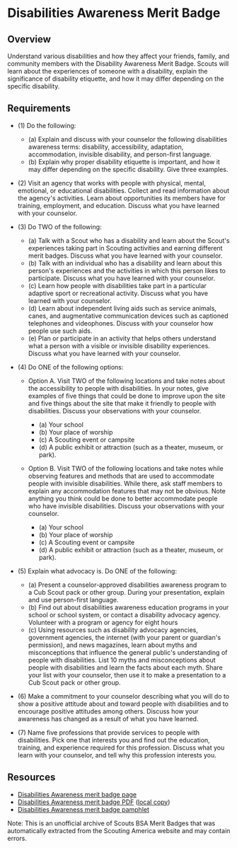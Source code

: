 

# Disabilities Awareness Merit Badge


## Overview



Understand various disabilities and how they affect your friends, family, and community members with the Disability Awareness Merit Badge. Scouts will learn about the experiences of someone with a disability, explain the significance of disability etiquette, and how it may differ depending on the specific disability.

## Requirements

* (1) Do the following:
    * (a) Explain and discuss with your counselor the following disabilities awareness terms: disability, accessibility, adaptation, accommodation, invisible disability, and person-first language.
    * (b) Explain why proper disability etiquette is important, and how it may differ depending on the specific disability. Give three examples.


* (2) Visit an agency that works with people with physical, mental, emotional, or educational disabilities. Collect and read information about the agency's activities. Learn about opportunities its members have for training, employment, and education. Discuss what you have learned with your counselor.
* (3) Do TWO of the following:
    * (a) Talk with a Scout who has a disability and learn about the Scout's experiences taking part in Scouting activities and earning different merit badges. Discuss what you have learned with your counselor.
    * (b) Talk with an individual who has a disability and learn about this person's experiences and the activities in which this person likes to participate. Discuss what you have learned with your counselor.
    * (c) Learn how people with disabilities take part in a particular adaptive sport or recreational activity. Discuss what you have learned with your counselor.
    * (d) Learn about independent living aids such as service animals, canes, and augmentative communication devices such as captioned telephones and videophones. Discuss with your counselor how people use such aids.
    * (e) Plan or participate in an activity that helps others understand what a person with a visible or invisible disability experiences. Discuss what you have learned with your counselor.


* (4) Do ONE of the following options:
    * Option A. Visit TWO of the following locations and take notes about the accessibility to people with disabilities. In your notes, give examples of five things that could be done to improve upon the site and five things about the site that make it friendly to people with disabilities. Discuss your observations with your counselor.
        * (a) Your school
        * (b) Your place of worship
        * (c) A Scouting event or campsite
        * (d) A public exhibit or attraction (such as a theater, museum, or park).


    * Option B. Visit TWO of the following locations and take notes while observing features and methods that are used to accommodate people with invisible disabilities. While there, ask staff members to explain any accommodation features that may not be obvious. Note anything you think could be done to better accommodate people who have invisible disabilities. Discuss your observations with your counselor.
        * (a) Your school
        * (b) Your place of worship
        * (c) A Scouting event or campsite
        * (d) A public exhibit or attraction (such as a theater, museum, or park).




* (5) Explain what advocacy is. Do ONE of the following:
    * (a) Present a counselor-approved disabilities awareness program to a Cub Scout pack or other group. During your presentation, explain and use person-first language.
    * (b) Find out about disabilities awareness education programs in your school or school system, or contact a disability advocacy agency. Volunteer with a program or agency for eight hours
    * (c) Using resources such as disability advocacy agencies, government agencies, the internet (with your parent or guardian's permission), and news magazines, learn about myths and misconceptions that influence the general public's understanding of people with disabilities. List 10 myths and misconceptions about people with disabilities and learn the facts about each myth. Share your list with your counselor, then use it to make a presentation to a Cub Scout pack or other group.


* (6) Make a commitment to your counselor describing what you will do to show a positive attitude about and toward people with disabilities and to encourage positive attitudes among others. Discuss how your awareness has changed as a result of what you have learned.
* (7) Name five professions that provide services to people with disabilities. Pick one that interests you and find out the education, training, and experience required for this profession. Discuss what you learn with your counselor, and tell why this profession interests you.


## Resources

- [Disabilities Awareness merit badge page](https://www.scouting.org/merit-badges/disabilities-awareness/)
- [Disabilities Awareness merit badge PDF](https://filestore.scouting.org/filestore/Merit_Badge_ReqandRes/Pamphlets/Disabilities%20Awareness_2021.pdf) ([local copy](files/disabilities-awareness-merit-badge.pdf))
- [Disabilities Awareness merit badge pamphlet](https://www.scoutshop.org/disabilities-awareness-merit-badge-pamphlet-655705.html)

Note: This is an unofficial archive of Scouts BSA Merit Badges that was automatically extracted from the Scouting America website and may contain errors.